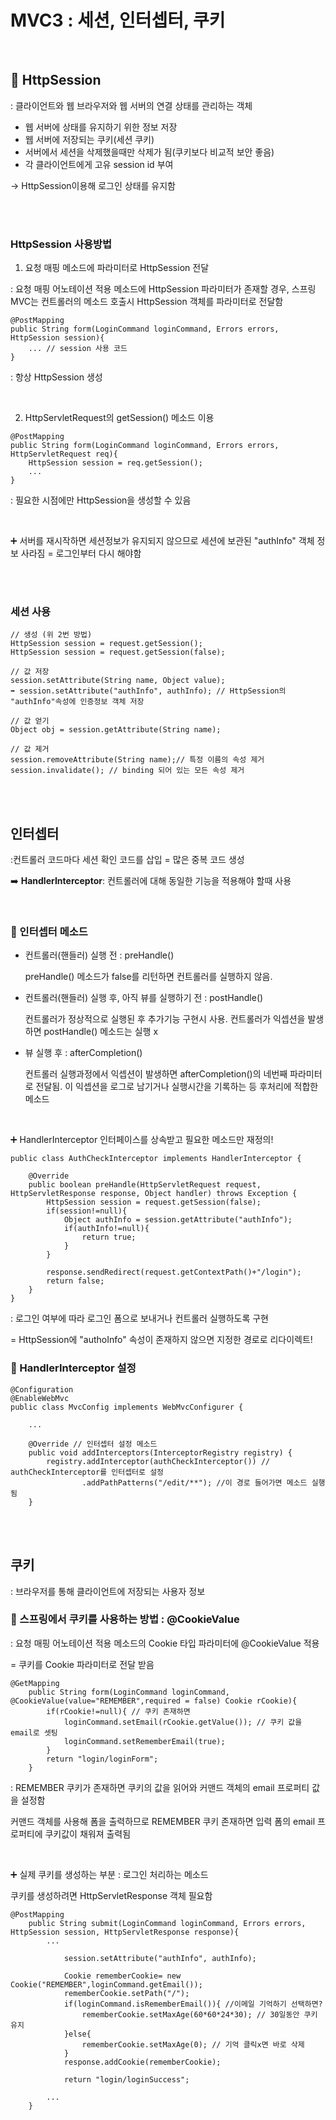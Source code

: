 # MVC3 : 세션, 인터셉터, 쿠키

<BR>

## 🔎 HttpSession

: 클라이언트와 웹 브라우저와 웹 서버의 연결 상태를 관리하는 객체 

- 웹 서버에 상태를 유지하기 위한 정보 저장
- 웹 서버에 저장되는 쿠키(세션 쿠키)
- 서버에서 세션을 삭제했을때만 삭제가 됨(쿠키보다 비교적 보안 좋음)
- 각 클라이언트에게 고유 session id 부여

→ HttpSession이용해 로그인 상태를 유지함

<br><Br>

### HttpSession 사용방법

1. 요청 매핑 메소드에 파라미터로 HttpSession 전달

: 요청 매핑 어노테이션 적용 메소드에 HttpSession 파라미터가 존재할 경우, 스프링 MVC는 컨트롤러의 메소드 호출시 HttpSession 객체를 파라미터로 전달함

```
@PostMapping
public String form(LoginCommand loginCommand, Errors errors, HttpSession session){
    ... // session 사용 코드
}
```

: 항상 HttpSession 생성

<br>

2. HttpServletRequest의 getSession() 메소드 이용

```
@PostMapping
public String form(LoginCommand loginCommand, Errors errors, HttpServletRequest req){
    HttpSession session = req.getSession();
    ...
}
```

: 필요한 시점에만 HttpSession을 생성할 수 있음

<br>

➕ 서버를 재시작하면 세션정보가 유지되지 않으므로 세션에 보관된 "authInfo" 객체 정보 사라짐 = 로그인부터 다시 해야함

<br><Br>

### 세션 사용

```
// 생성 (위 2번 방법)
HttpSession session = request.getSession();
HttpSession session = request.getSession(false);

// 값 저장
session.setAttribute(String name, Object value);
➡️ session.setAttribute("authInfo", authInfo); // HttpSession의 "authInfo"속성에 인증정보 객체 저장

// 값 얻기
Object obj = session.getAttribute(String name);

// 값 제거
session.removeAttribute(String name);// 특정 이름의 속성 제거
session.invalidate(); // binding 되어 있는 모든 속성 제거

```

<br><Br>

## 인터셉터

:컨트롤러 코드마다 세션 확인 코드를 삽입 = 많은 중복 코드 생성

➡️ **HandlerInterceptor**: 컨트롤러에 대해 동일한 기능을 적용해야 할때 사용 

<br>

### 🔎 인터셉터 메소드

- 컨트롤러(핸들러) 실행 전 : preHandle()

    preHandle() 메소드가 false를 리턴하면 컨트롤러를 실행하지 않음.


- 컨트롤러(핸들러) 실행 후, 아직 뷰를 실행하기 전 : postHandle()

    컨트롤러가 정상적으로 실행된 후 추가기능 구현시 사용.
    컨트롤러가 익셉션을 발생하면 postHandle() 메소드는 실행 x

- 뷰 실행 후 : afterCompletion()

    컨트롤러 실행과정에서 익셉션이 발생하면 afterCompletion()의 네번째 파라미터로 전달됨. 이 익셉션을 로그로 남기거나 실행시간을 기록하는 등 후처리에 적합한 메소드


<br>

➕ HandlerInterceptor 인터페이스를 상속받고 필요한 메소드만 재정의!

```
public class AuthCheckInterceptor implements HandlerInterceptor {

    @Override
    public boolean preHandle(HttpServletRequest request, HttpServletResponse response, Object handler) throws Exception {
        HttpSession session = request.getSession(false);
        if(session!=null){
            Object authInfo = session.getAttribute("authInfo");
            if(authInfo!=null){
                return true;
            }
        }

        response.sendRedirect(request.getContextPath()+"/login");
        return false;
    }
}
```
: 로그인 여부에 따라 로그인 폼으로 보내거나 컨트롤러 실행하도록 구현 

= HttpSession에 "authoInfo" 속성이 존재하지 않으면 지정한 경로로 리다이렉트!

### 🔎 HandlerInterceptor 설정

    @Configuration
    @EnableWebMvc
    public class MvcConfig implements WebMvcConfigurer {

        ... 

        @Override // 인터셉터 설정 메소드
        public void addInterceptors(InterceptorRegistry registry) {
            registry.addInterceptor(authCheckInterceptor()) // authCheckInterceptor를 인터셉터로 설정
                    .addPathPatterns("/edit/**"); //이 경로 들어가면 메소드 실행 됨
        }



<br><Br>


## 쿠키

: 브라우저를 통해 클라이언트에 저장되는 사용자 정보

### 🔎 스프링에서 쿠키를 사용하는 방법 : @CookieValue

: 요청 매핑 어노테이션 적용 메소드의 Cookie 타입 파라미터에 @CookieValue 적용

= 쿠키를 Cookie 파라미터로 전달 받음

```
@GetMapping
    public String form(LoginCommand loginCommand, @CookieValue(value="REMEMBER",required = false) Cookie rCookie){
        if(rCookie!=null){ // 쿠키 존재하면
            loginCommand.setEmail(rCookie.getValue()); // 쿠키 값을 email로 셋팅
            loginCommand.setRememberEmail(true);
        }
        return "login/loginForm";
    }
```

: REMEMBER 쿠키가 존재하면 쿠키의 값을 읽어와 커맨드 객체의 email 프로퍼티 값을 설정함

커맨드 객체를 사용해 폼을 출력하므로 REMEMBER 쿠키 존재하면 입력 폼의 email 프로퍼티에 쿠키값이 채워져 출력됨

<br>

➕ 실제 쿠키를 생성하는 부분 : 로그인 처리하는 메소드

쿠키를 생성하려면 HttpServletResponse 객체 필요함

```
@PostMapping
    public String submit(LoginCommand loginCommand, Errors errors, HttpSession session, HttpServletResponse response){
        ...

            session.setAttribute("authInfo", authInfo);

            Cookie rememberCookie= new Cookie("REMEMBER",loginCommand.getEmail());
            rememberCookie.setPath("/");
            if(loginCommand.isRememberEmail()){ //이메일 기억하기 선택하면?
                rememberCookie.setMaxAge(60*60*24*30); // 30일동안 쿠키 유지
            }else{
                rememberCookie.setMaxAge(0); // 기억 클릭x면 바로 삭제
            }
            response.addCookie(rememberCookie);

            return "login/loginSuccess";

        ...
    }
```